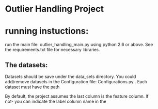# Outlier Handling Project


# running instuctions:
run the main file: outlier_handling_main.py using python 2.6 or above. 
See the requirements.txt file for necessary libraries. 

## The datasets:
Datasets should be save under the data_sets directory. 
You could add/remove datasets in the Configuration file: Configurations.py . Each dataset must have the path 

By default, the project assumes the last column is the feature column. If not- you can indicate the label column name  in the 


